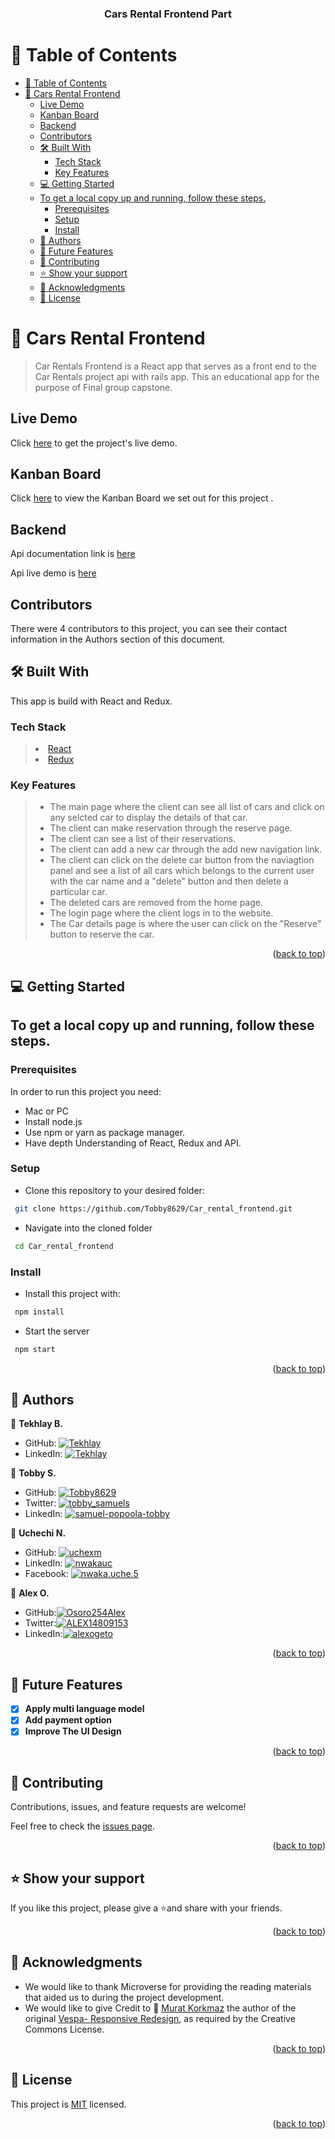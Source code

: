 <a name="readme-top"></a>

<div align="center">
  <h3><b>Cars Rental Frontend Part</b></h3>
</div>
<a name="readme-top"></a>

<!-- TABLE OF CONTENTS -->

# 📗 Table of Contents

- [📗 Table of Contents](#-table-of-contents)
- [📖 Cars Rental Frontend ](#-cars-rental-frontend-)
  - [Live Demo](#live-demo)
  - [Kanban Board](#kanban-board)
  - [Backend](#backend)
  - [Contributors](#contributors)
  - [🛠 Built With ](#-built-with-)
    - [Tech Stack ](#tech-stack-)
    - [Key Features ](#key-features-)
  - [💻 Getting Started ](#-getting-started-)
  - [To get a local copy up and running, follow these steps.](#to-get-a-local-copy-up-and-running-follow-these-steps)
    - [Prerequisites](#prerequisites)
    - [Setup](#setup)
    - [Install](#install)
  - [👥 Authors ](#-authors-)
  - [🔭 Future Features ](#-future-features-)
  - [🤝 Contributing ](#-contributing-)
  - [⭐️ Show your support ](#️-show-your-support-)
  - [🙏 Acknowledgments ](#-acknowledgments-)
  - [📝 License ](#-license-)

<!-- PROJECT DESCRIPTION -->

# 📖 Cars Rental Frontend <a name="about-project"></a>

> Car Rentals Frontend is a React app that serves as a front end to the Car Rentals project api with rails app. This an educational app for the purpose of Final group capstone.

## Live Demo

Click [here](https://car-rental-frontend-pink.vercel.app/login) to get the project's live demo.

## Kanban Board

Click [here](https://github.com/users/Tobby8629/projects/10) to view the Kanban Board we set out for this project .

## Backend

Api documentation link is [here](https://vc-vscc.onrender.com/api-docs/index.html)

Api live demo is [here](https://vc-vscc.onrender.com/)

## Contributors

There were 4 contributors to this project, you can see their contact information in the Authors section of this document.

## 🛠 Built With <a name="built-with"></a>

This app is build with React and Redux.

### Tech Stack <a name="tech-stack"></a>

> <li><a href="https://reactjs.org/">React</a></li>
> <li><a href="https://redux.js.org/">Redux</a></li>

### Key Features <a name="key-features"></a>

> - The main page where the client can see all list of cars and click on any selcted car to display the details of that car.
> - The client can make reservation through the reserve page.
> - The client can see a list of their reservations.
> - The client can add a new car through the add new navigation link.
> - The client can click on the delete car button from the naviagtion panel and see a list of all cars which belongs to the current user with the car name and a "delete" button and then delete a particular car.
> - The deleted cars are removed from the home page.
> - The login page where the client logs in to the website.
> - The Car details page is where the user can click on the "Reserve" button to reserve the car.

<p align="right">(<a href="#readme-top">back to top</a>)</p>

<!-- GETTING STARTED -->

## 💻 Getting Started <a name="getting-started"></a>

## To get a local copy up and running, follow these steps.

### Prerequisites

In order to run this project you need:

- Mac or PC
- Install node.js
- Use npm or yarn as package manager.
- Have depth Understanding of React, Redux and API.

### Setup

- Clone this repository to your desired folder:

```sh
 git clone https://github.com/Tobby8629/Car_rental_frontend.git
```

- Navigate into the cloned folder

```sh
 cd Car_rental_frontend

```

### Install

- Install this project with:

```sh
 npm install
```

- Start the server

```sh
 npm start
```

<p align="right">(<a href="#readme-top">back to top</a>)</p>

<!-- AUTHORS -->

## 👥 Authors <a name="authors"></a>

👤 **Tekhlay B.**

- GitHub: [![Tekhlay](https://img.shields.io/badge/-Tekhlay-blue?logo=GitHub&logoColor=yellow&style=square)](https://github.com/Tekhlay)
- LinkedIn: [![Tekhlay](https://img.shields.io/badge/-Tekhlay-blue?logo=LinkedIn&logoColor=yellow&style=square)](https://www.linkedin.com/in/tekhlay/)

👤 **Tobby S.**

- GitHub: [![Tobby8629](https://img.shields.io/badge/-Tobby8629-blue?logo=GitHub&logoColor=yellow&style=square)](https://github.com/Tobby8629)
- Twitter: [![tobby_samuels](https://img.shields.io/badge/-tobby_samuels-blue?logo=Twitter&logoColor=yellow&style=square)](https://twitter.com/tobby_samuels)
- LinkedIn: [![samuel-popoola-tobby](https://img.shields.io/badge/-Samuelpopoolatobby-blue?logo=LinkedIn&logoColor=yellow&style=square)](https://www.linkedin.com/in/samuel-popoola-tobby)

👤 **Uchechi N.**

- GitHub: [![uchexm](https://img.shields.io/badge/-uchexm-blue?logo=GitHub&logoColor=yellow&style=square)](https://github.com/uchexm)
- LinkedIn: [![nwakauc](https://img.shields.io/badge/-nwakauc-blue?logo=LinkedIn&logoColor=yellow&style=square)](https://www.linkedin.com/in/nwakauc/)
- Facebook: [![nwaka.uche.5](https://img.shields.io/badge/-nwaka.uche.5-blue?logo=Facebook&logoColor=yellow&style=square)](https://www.facebook.com/nwaka.uche.5/)

👤 **Alex O.**

- GitHub:[![Osoro254Alex](https://img.shields.io/badge/-Osoro254Alex-blue?logo=GitHub&logoColor=yellow&style=square)](https://github.com/Osoro254Alex)
- Twitter:[![ALEX14809153](https://img.shields.io/badge/-ALEX14809153-blue?logo=Twitter&logoColor=yellow&style=square)](https://twitter.com/ALEX14809153)
- LinkedIn:[![alexogeto](https://img.shields.io/badge/-alexogeto-blue?logo=LinkedIn&logoColor=yellow&style=square)](https://www.linkedin.com/in/alexogeto/)

<p align="right">(<a href="#readme-top">back to top</a>)</p>

<!-- FUTURE FEATURES -->

## 🔭 Future Features <a name="future-features"></a>

- [X] **Apply multi language model**
- [X] **Add payment option**
- [X] **Improve The UI Design**

<p align="right">(<a href="#readme-top">back to top</a>)</p>

<!-- CONTRIBUTING -->

## 🤝 Contributing <a name="contributing"></a>

Contributions, issues, and feature requests are welcome!

Feel free to check the [issues page](https://github.com/Tobby8629/Car_rental_frontend/issues).

<p align="right">(<a href="#readme-top">back to top</a>)</p>

<!-- SUPPORT -->

## ⭐️ Show your support <a name="support"></a>

If you like this project, please give a ⭐️and share with your friends.

<p align="right">(<a href="#readme-top">back to top</a>)</p>

<!-- ACKNOWLEDGEMENTS -->

## 🙏 Acknowledgments <a name="acknowledgements"></a>

- We would like to thank Microverse for providing the reading materials that aided us to during the project development.
- We would like to give Credit to 🙏 [Murat Korkmaz](https://www.behance.net/muratk) the author of the original [Vespa- Responsive Redesign](https://www.behance.net/gallery/26425031/Vespa-Responsive-Redesign), as required by the Creative Commons License.

<p align="right">(<a href="#readme-top">back to top</a>)</p>

<!-- LICENSE -->

## 📝 License <a name="license"></a>

This project is [MIT](https://github.com/Tobby8629/Car_rental_frontend/blob/development/LICENSE) licensed.

<p align="right">(<a href="#readme-top">back to top</a>)</p>
